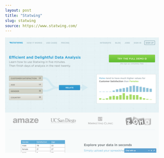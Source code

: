 ```yaml
---
layout: post 
title: "Statwing"
slug: statwing
source: https://www.statwing.com/
---
```


<img src="/screenshots/statwing.jpg">
